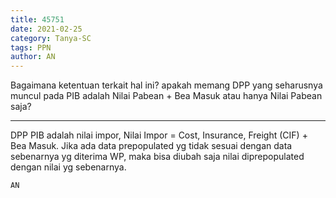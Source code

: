 ```yaml
---
title: 45751
date: 2021-02-25
category: Tanya-SC
tags: PPN
author: AN
---
```


Bagaimana ketentuan terkait hal ini? apakah memang DPP yang seharusnya muncul pada PIB adalah Nilai Pabean + Bea Masuk atau hanya Nilai Pabean saja?

---

DPP PIB adalah nilai impor, Nilai Impor = Cost, Insurance, Freight (CIF) + Bea Masuk. Jika ada data prepopulated yg tidak sesuai dengan data sebenarnya yg diterima WP, maka bisa diubah saja nilai diprepopulated dengan nilai yg sebenarnya.

`AN`
